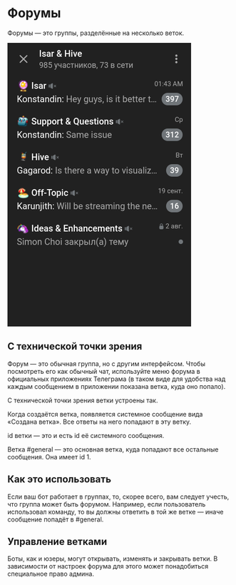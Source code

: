 # Форумы

Форумы — это группы, разделённые на несколько веток.

![Форум](forum.png)

## С технической точки зрения

Форум — это обычная группа, но с другим интерфейсом. Чтобы посмотреть его как обычный чат, используйте меню форума
в официальных приложениях Телеграма (в таком виде для удобства над каждым сообщением в приложении показана ветка, куда
оно попало).

С технической точки зрения ветки устроены так.

Когда создаётся ветка, появляется системное сообщение вида «Создана ветка». Все ответы на него попадают в эту ветку.

id ветки — это и есть id её системного сообщения.

Ветка #general — это основная ветка, куда попадают все остальные сообщения. Она имеет id 1.

## Как это использовать

Если ваш бот работает в группах, то, скорее всего, вам следует учесть, что группа может быть форумом. Например, если 
пользователь использовал команду, то вы должны ответить в той же ветке — иначе сообщение попадёт в #general.

## Управление ветками

Боты, как и юзеры, могут открывать, изменять и закрывать ветки. В зависимости от настроек форума для этого может 
понадобиться специальное право админа.
